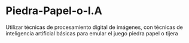# Piedra-Papel-o-I.A
Utilizar técnicas de procesamiento digital de imágenes, con técnicas de inteligencia artificial básicas para emular el juego piedra papel o tijera
